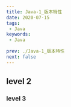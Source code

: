 ```yaml
---
title: Java-1_版本特性
date: 2020-07-15
tags:
 - Java
keywords:
 - Java
 
prev: ./Java-1_版本特性
next: false
---
```


## level 2
### level 3
